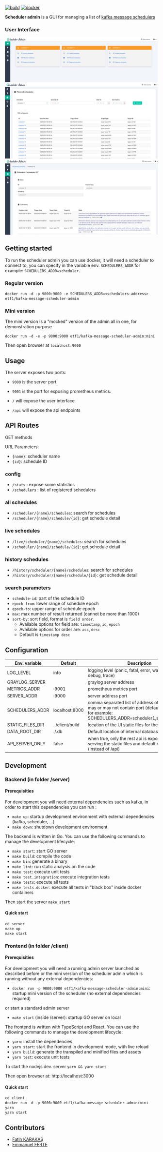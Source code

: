 [![build](https://github.com/etf1/kafka-message-scheduler-admin/actions/workflows/build.yml/badge.svg)](https://github.com/etf1/kafka-message-scheduler-admin/actions/workflows/build.yml)
[![docker](https://github.com/etf1/kafka-message-scheduler-admin/actions/workflows/docker.yml/badge.svg)](https://github.com/etf1/kafka-message-scheduler-admin/actions/workflows/docker.yml)

**Scheduler admin** is a GUI for managing a list of [kafka message schedulers](https://github.com/etf1/kafka-message-scheduler)


### User Interface

![Home](docs/screenshots/one.png)
![List](docs/screenshots/two.png)
![Detail](docs/screenshots/three.png)

## Getting started

To run the scheduler admin you can use docker, it will need a scheduler to connect to, you can specify in the variable env. `SCHEDULERS_ADDR` for example: `SCHEDULERS_ADDR=scheduler`.

### Regular version

```
docker run -d -p 9000:9000 -e SCHEDULERS_ADDR=<schedulers-address> etf1/kafka-message-scheduler-admin
```

### Mini version

The mini version is a "mocked" version of the admin all in one, for demonstration purpose

```
docker run -d -e -p 9000:9000 etf1/kafka-message-scheduler-admin:mini
```

Then open browser at `localhost:9000`

## Usage

The server exposes two ports:

- `9000` is the server port. 
- `9001` is the port for exposing prometheus metrics.

- `/` will expose the user interface
- `/api` will expose the api endpoints

## API Routes

GET methods

URL Parameters:
- `{name}`: scheduler name
- `{id}`: schedule ID

### config
- `/stats` : expose some statistics
- `/schedulers` : list of registered schedulers

### all schedules
- `/scheduler/{name}/schedules`: search for schedules 
- `/scheduler/{name}/schedule/{id}`: get schedule detail

### live schedules
- `/live/scheduler/{name}/schedules`: search for schedules
- `/scheduler/{name}/schedule/{id}`: get schedule detail

### history schedules
- `/history/scheduler/{name}/schedules`: search for schedules
- `/history/scheduler/{name}/schedule/{id}`: get schedule detail

### search parameters

- `schedule-id`: part of the schedule ID
- `epoch-from`: lower range of schedule epoch
- `epoch-to`: upper range of schedule epoch
- `max`: max number of result returned (cannot be more than 1000)
- `sort-by`: sort field, format is `field order`. 
   - Available options for field are: `timestamp`, `id`, `epoch`
   - Available options for order are: `asc`, `desc`
   - Default is `timestamp desc`

## Configuration

| Env. variable    | Default         | Description                                                                                                                                                |
|------------------|-----------------|------------------------------------------------------------------------------------------------------------------------------------------------------------|
| LOG_LEVEL        | info            | logging level (panic, fatal, error, warning, info, debug, trace)                                                                                           |
| GRAYLOG_SERVER   |                 | graylog server address                                                                                                                                     |
| METRICS_ADDR     | :9001           | prometheus metrics port                                                                                                                                    |
| SERVER_ADDR      | :9000           | server address port                                                                                                                                        |
| SCHEDULERS_ADDR  | localhost:8000  | comma separated list of address of schedulers, may or may not contain port (default port is 8000), for example: SCHEDULERS_ADDR=scheduler1,scheduler2:8000 |
| STATIC_FILES_DIR | ../client/build | location of the UI static files for the HTML & js files                                                                                                    |
| DATA_ROOT_DIR    | ./.db           | Default location of internal database files                                                                                                                |
| API_SERVER_ONLY  | false           | when true, only the rest api is exposed without serving the static files and default route is / (instead of /api)                                          |

## Development

### Backend (in folder /server)

#### Prerequisities

For development you will need external dependencies such as kafka, in order to start this dependencies you can run :

- `make up`: startup development environment with external dependencies (kafka, scheduler, ...)
- `make down`:  shutdown development environment

The backend is written in Go. You can use the following commands to manage the development lifecycle:

- `make start`: start GO server
- `make build`: compile the code
- `make bin`: generate a binary
- `make lint`: run static analysis on the code
- `make test`: execute unit tests
- `make test.integration`: execute integration tests
- `make tests`: execute all tests
- `make tests.docker`: execute all tests in "black box" inside docker containers

Then start the server `make start`

#### Quick start

```
cd server
make up
make start
```

### Frontend (in folder /client)

#### Prerequisities

For development you will need a running admin server launched as described before or the mini version of the scheduler admin which is running without any external dependencies:

- `docker run -p 9000:9000 etf1/kafka-message-scheduler-admin:mini`: startup mini version of the scheduler (no external dependencies required)

or start a standard admin server

- `make start` (inside /server): startup GO server on local

The frontend is written with TypeScript and React. You can use the following commands to manage the development lifecycle:

- `yarn`: install the dependencies
- `yarn start`: start the frontend in development mode, with live reload
- `yarn build`: generate the transpiled and minified files and assets
- `yarn test`: execute unit tests

To start the nodejs dev. server `yarn && yarn start`

Then open browser at: http://localhost:3000

#### Quick start

```
cd client
docker run -d -p 9000:9000 etf1/kafka-message-scheduler-admin:mini
yarn
yarn start
```

## Contributors

- [Fatih KARAKAŞ](https://github.com/fkarakas)
- [Emmanuel FERTE](https://github.com/eferte)
